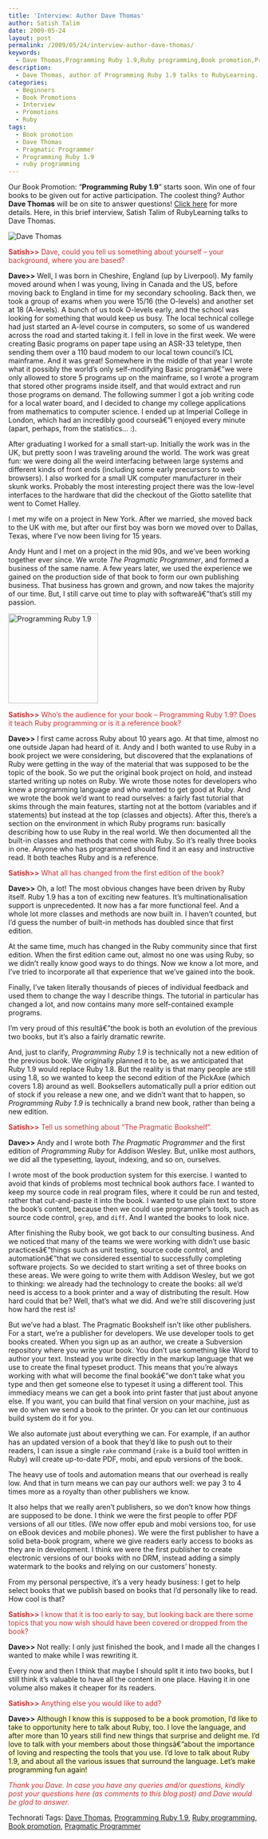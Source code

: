 ```yaml
---
title: 'Interview: Author Dave Thomas'
author: Satish Talim
date: 2009-05-24
layout: post
permalink: /2009/05/24/interview-author-dave-thomas/
keywords:
  - Dave Thomas,Programming Ruby 1.9,Ruby programming,Book promotion,Pragmatic Programmer
description:
  - Dave Thomas, author of Programming Ruby 1.9 talks to RubyLearning.
categories:
  - Beginners
  - Book Promotions
  - Interview
  - Promotions
  - Ruby
tags:
  - Book promotion
  - Dave Thomas
  - Pragmatic Programmer
  - Programming Ruby 1.9
  - ruby programming
---
```

<div>
  <p class="alert">
    Our Book Promotion: &#8220;<strong>Programming Ruby 1.9</strong>&#8221; starts soon. Win one of four books to be given out for active participation. The coolest thing? Author <b>Dave Thomas</b> will be on site to answer questions! <a href="http://rubylearning.com/blog/2009/05/24/book-promotion-programming-ruby-19/">Click here</a> for more details. Here, in this brief interview, Satish Talim of RubyLearning talks to Dave Thomas.
  </p>
  
  <p>
    <img class="alignright" title="Dave Thomas" src="http://www.pragprog.com/images/people/dave-large.jpg" alt="Dave Thomas" />
  </p>
  
  <p>
    <span style="color:#CC3333;"><strong>Satish>></strong> Dave, could you tell us something about yourself &#8211; your background, where you are based?</span>
  </p>
  
  <p>
    <strong>Dave>></strong> Well, I was born in Cheshire, England (up by Liverpool). My family moved around when I was young, living in Canada and the US, before moving back to England in time for my secondary schooling. Back then, we took a group of exams when you were 15/16 (the O-levels) and another set at 18 (A-levels). A bunch of us took O-levels early, and the school was looking for something that would keep us busy. The local technical college had just started an A-level course in computers, so some of us wandered across the road and started taking it. I fell in love in the first week. We were creating Basic programs on paper tape using an ASR-33 teletype, then sending them over a 110 baud modem to our local town council&#8217;s ICL mainframe. And it was great! Somewhere in the middle of that year I wrote what it possibly the world&#8217;s only self-modifying Basic programâ€”we were only allowed to store 5 programs up on the mainframe, so I wrote a program that stored other programs inside itself, and that would extract and run those programs on demand. The following summer I got a job writing code for a local water board, and I decided to change my college applications from mathematics to computer science. I ended up at Imperial College in London, which had an incredibly good courseâ€”I enjoyed every minute (apart, perhaps, from the statistics&#8230; :).
  </p>
  
  <p>
    After graduating I worked for a small start-up. Initially the work was in the UK, but pretty soon I was traveling around the world. The work was great fun: we were doing all the weird interfacing between large systems and different kinds of front ends (including some early precursors to web browsers). I also worked for a small UK computer manufacturer in their skunk works. Probably the most interesting project there was the low-level interfaces to the hardware that did the checkout of the Giotto satellite that went to Comet Halley.
  </p>
  
  <p>
    I met my wife on a project in New York. After we married, she moved back to the UK with me, but after our first boy was born we moved over to Dallas, Texas, where I&#8217;ve now been living for 15 years.
  </p>
  
  <p>
    Andy Hunt and I met on a project in the mid 90s, and we&#8217;ve been working together ever since. We wrote <em>The Pragmatic Programmer</em>, and formed a business of the same name. A few years later, we used the experience we gained on the production side of that book to form our own publishing business. That business has grown and grown, and now takes the majority of our time. But, I still carve out time to play with softwareâ€”that&#8217;s still my passion.
  </p>
  
  <p>
    <img class="alignright" title="Programming Ruby 1.9" src="http://rubylearning.com/images/ruby3_180.png" alt="Programming Ruby 1.9" width="180" height="180" />
  </p>
  
  <p>
    <span style="color:#CC3333;"><strong>Satish>></strong> Who&#8217;s the audience for your book &#8211; Programming Ruby 1.9? Does it teach Ruby programming or is it a reference book?</span>
  </p>
  
  <p>
    <strong>Dave>></strong> I first came across Ruby about 10 years ago. At that time, almost no one outside Japan had heard of it. Andy and I both wanted to use Ruby in a book project we were considering, but discovered that the explanations of Ruby were getting in the way of the material that was supposed to be the topic of the book. So we put the original book project on hold, and instead started writing up notes on Ruby. We wrote those notes for developers who knew a programming language and who wanted to get good at Ruby. And we wrote the book we&#8217;d want to read ourselves: a fairly fast tutorial that skims through the main features, starting not at the bottom (variables and if statements) but instead at the top (classes and objects). After this, there&#8217;s a section on the environment in which Ruby programs run: basically describing how to use Ruby in the real world. We then documented all the built-in classes and methods that come with Ruby. So it&#8217;s really three books in one. Anyone who has programmed should find it an easy and instructive read. It both teaches Ruby and is a reference.
  </p>
  
  <p>
    <span style="color:#CC3333;"><strong>Satish>></strong> What all has changed from the first edition of the book?</span>
  </p>
  
  <p>
    <strong>Dave>></strong> Oh, a lot! The most obvious changes have been driven by Ruby itself. Ruby 1.9 has a ton of exciting new features. It&#8217;s multinationalisation support is unprecedented. It now has a far more functional feel. And a whole lot more classes and methods are now built in. I haven&#8217;t counted, but I&#8217;d guess the number of built-in methods has doubled since that first edition.
  </p>
  
  <p>
    At the same time, much has changed in the Ruby community since that first edition. When the first edition came out, almost no one was using Ruby, so we didn&#8217;t really know good ways to do things. Now we know a lot more, and I&#8217;ve tried to incorporate all that experience that we&#8217;ve gained into the book.
  </p>
  
  <p>
    Finally, I&#8217;ve taken literally thousands of pieces of individual feedback and used them to change the way I describe things. The tutorial in particular has changed a lot, and now contains many more self-contained example programs.
  </p>
  
  <p>
    I&#8217;m very proud of this resultâ€”the book is both an evolution of the previous two books, but it&#8217;s also a fairly dramatic rewrite.
  </p>
  
  <p>
    And, just to clarify, <em>Programming Ruby 1.9</em> is technically not a new edition of the previous book. We originally planned it to be, as we anticipated that Ruby 1.9 would replace Ruby 1.8. But the reality is that many people are still using 1.8, so we wanted to keep the second edition of the PickAxe (which covers 1.8) around as well. Booksellers automatically pull a prior edition out of stock if you release a new one, and we didn&#8217;t want that to happen, so <em>Programming Ruby 1.9</em> is technically a brand new book, rather than being a new edition.
  </p>
  
  <p>
    <span style="color:#CC3333;"><strong>Satish>></strong> Tell us something about &#8220;The Pragmatic Bookshelf&#8221;.</span>
  </p>
  
  <p>
    <strong>Dave>></strong> Andy and I wrote both <em>The Pragmatic Programmer</em> and the first edition of <em>Programming Ruby</em> for Addison Wesley. But, unlike most authors, we did all the typesetting, layout, indexing, and so on, ourselves.
  </p>
  
  <p>
    I wrote most of the book production system for this exercise. I wanted to avoid that kinds of problems most technical book authors face. I wanted to keep my source code in real program files, where it could be run and tested, rather that cut-and-paste it into the book. I wanted to use plain text to store the book&#8217;s content, because then we could use programmer&#8217;s tools, such as source code control, <code>grep</code>, and <code>diff</code>. And I wanted the books to look nice.
  </p>
  
  <p>
    After finishing the Ruby book, we got back to our consulting business. And we noticed that many of the teams we were working with didn&#8217;t use basic practicesâ€”things such as unit testing, source code control, and automationâ€”that we considered essential to successfully completing software projects. So we decided to start writing a set of three books on these areas. We were going to write them with Addison Wesley, but we got to thinking: we already had the technology to create the books: all we&#8217;d need is access to a book printer and a way of distributing the result. How hard could that be? Well, that&#8217;s what we did. And we&#8217;re still discovering just how hard the rest is!
  </p>
  
  <p>
    But we&#8217;ve had a blast. The Pragmatic Bookshelf isn&#8217;t like other publishers. For a start, we&#8217;re a publisher for developers. We use developer tools to get books created. When you sign up as an author, we create a Subversion repository where you write your book. You don&#8217;t use something like Word to author your text. Instead you write directly in the markup language that we use to create the final typeset product. This means that you&#8217;re always working with what will become the final bookâ€”we don&#8217;t take what you type and then get someone else to typeset it using a different tool. This immediacy means we can get a book into print faster that just about anyone else. If you want, you can build that final version on your machine, just as we do when we send a book to the printer. Or you can let our continuous build system do it for you.
  </p>
  
  <p>
    We also automate just about everything we can. For example, if an author has an updated version of a book that they&#8217;d like to push out to their readers, I can issue a single <code>rake</code> command (<code>rake</code> is a build tool written in Ruby) will create up-to-date PDF, mobi, and epub versions of the book.
  </p>
  
  <p>
    The heavy use of tools and automation means that our overhead is really low. And that in turn means we can pay our authors well: we pay 3 to 4 times more as a royalty than other publishers we know.
  </p>
  
  <p>
    It also helps that we really aren&#8217;t publishers, so we don&#8217;t know how things are supposed to be done. I think we were the first people to offer PDF versions of all our titles. (We now offer epub and mobi versions too, for use on eBook devices and mobile phones). We were the first publisher to have a solid beta-book program, where we give readers early access to books as they are in development. I think we were the first publisher to create electronic versions of our books with no DRM, instead adding a simply watermark to the books and relying on our customers&#8217; honesty.
  </p>
  
  <p>
    From my personal perspective, it&#8217;s a very heady business: I get to help select books that we publish based on books that I&#8217;d personally like to read. How cool is that?
  </p>
  
  <p>
    <span style="color:#CC3333;"><strong>Satish>></strong> I know that it is too early to say, but looking back are there some topics that you now wish should have been covered or dropped from the book?</span>
  </p>
  
  <p>
    <strong>Dave>></strong> Not really: I only just finished the book, and I made all the changes I wanted to make while I was rewriting it.
  </p>
  
  <p>
    Every now and then I think that maybe I should split it into two books, but I still think it&#8217;s valuable to have all the content in one place. Having it in one volume also makes it cheaper for its readers.
  </p>
  
  <p>
    <span style="color:#CC3333;"><strong>Satish>></strong> Anything else you would like to add?</span>
  </p>
  
  <p>
    <strong>Dave>></strong> <span style="background-color: #FFFFCC;">Although I know this is supposed to be a book promotion, I&#8217;d like to take to opportunity here to talk about Ruby, too. I love the language, and after more than 10 years still find new things that surprise and delight me. I&#8217;d love to talk with your members about those thingsâ€”about the importance of loving and respecting the tools that you use. I&#8217;d love to talk about Ruby 1.9, and about all the various issues that surround the language. Let&#8217;s make programming fun again!</span>
  </p>
  
  <p>
    <span style="color:#CC3333;"><em>Thank you Dave. In case you have any queries and/or questions, kindly post your questions here (as comments to this blog post) and Dave would be glad to answer.</em></span>
  </p>
</div>

Technorati Tags: <a href="http://technorati.com/tag/Dave+Thomas" rel="tag">Dave Thomas</a>, <a href="http://technorati.com/tag/Programming+Ruby+1.9" rel="tag">Programming Ruby 1.9</a>, <a href="http://technorati.com/tag/Ruby+programming" rel="tag">Ruby programming</a>, <a href="http://technorati.com/tag/Book+promotion" rel="tag">Book promotion</a>, <a href="http://technorati.com/tag/Pragmatic+Programmer" rel="tag">Pragmatic Programmer</a>
